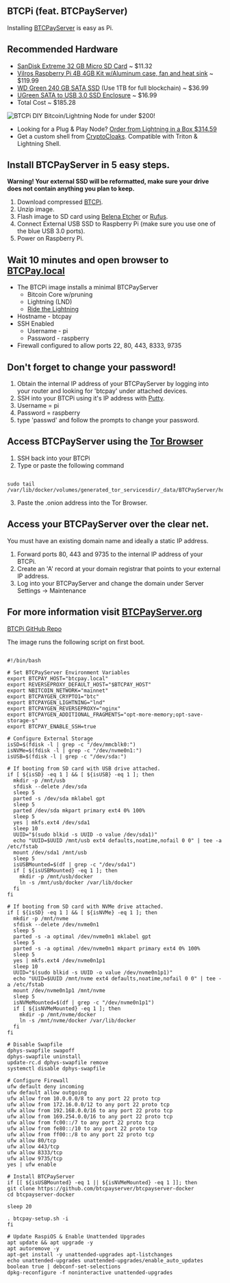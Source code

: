 ## BTCPi (feat. BTCPayServer)
Installing [BTCPayServer](https://btcpayserver.org) is easy as Pi.

## Recommended Hardware
- [SanDisk Extreme 32 GB Micro SD Card](https://www.amazon.com/gp/product/B06XWMQ81P/ref=ewc_pr_img_1?smid=A3QF16EH69HELL&psc=1) ~ $11.32
- [Vilros Raspberry Pi 4B 4GB Kit w/Aluminum case, fan and heat sink](https://www.amazon.com/Vilros-Raspberry-Fan-Cooled-Heavy-Duty-Aluminum/dp/B07XTRK8D4?ref_=ast_sto_dp&th=1&psc=1) ~ $119.99
- [WD Green 240 GB SATA SSD](https://www.amazon.com/gp/product/B076Y374ZH/ref=ewc_pr_img_3?smid=A1GV4DXS40X1A5&psc=1) (Use 1TB for full blockchain) ~ $36.99
- [UGreen SATA to USB 3.0 SSD Enclosure](https://www.amazon.com/gp/product/B07D2BHVBD/ref=ewc_pr_img_4?smid=AKXVBT49GGF3B&psc=1) ~ $16.99
- Total Cost ~ $185.28

![BTCPi](https://i0.wp.com/lightninginabox.co/wp-content/uploads/2021/10/BTCPi.jpg?fit=1764%2C1561&ssl=1)
DIY Bitcoin/Lightning Node for under $200!

- Looking for a Plug & Play Node? [Order from Lightning in a Box $314.59](https://lightninginabox.co/product/btcpi/)
- Get a custom shell from [CryptoCloaks](https://cryptocloaks.com).  Compatible with Triton & Lightning Shell.

## Install BTCPayServer in 5 easy steps. 
**Warning! Your external SSD will be reformatted, make sure your drive does not contain anything you plan to keep.** 
1. Download compressed [BTCPi](https://gateway.pinata.cloud/ipfs/QmeBKLyw9UDVf1QVpa8Y2XGkZm7LzXYeZqhJWGcBp8NvJb).
2. Unzip image. 
3. Flash image to SD card using [Belena Etcher](https://www.balena.io/etcher/) or [Rufus](https://rufus.ie/en/). 
4. Connect External USB SSD to Raspberry Pi (make sure you use one of the blue USB 3.0 ports). 
5. Power on Raspberry Pi. 

## Wait 10 minutes and open browser to [BTCPay.local](http://btcpay.local)

- The BTCPi image installs a minimal BTCPayServer
    - Bitcoin Core w/pruning
    - Lightning (LND)
    - [Ride the Lightning](https://github.com/Ride-The-Lightning/RTL) 
- Hostname - btcpay
- SSH Enabled
  - Username - pi
  - Password - raspberry
- Firewall configured to allow ports 22, 80, 443, 8333, 9735

## Don't forget to change your password!
1. Obtain the internal IP address of your BTCPayServer by logging into your router and looking for 'btcpay' under attached devices. 
1. SSH into your BTCPi using it's IP address with [Putty](https://the.earth.li/~sgtatham/putty/latest/w32/putty-0.76-installer.msi). 
2. Username = pi
3. Password = raspberry
4. type 'passwd' and follow the prompts to change your password. 

## Access BTCPayServer using the [Tor Browser](https://www.torproject.org/download/) 

1. SSH back into your BTCPi 
2. Type or paste the following command

```

sudo tail /var/lib/docker/volumes/generated_tor_servicesdir/_data/BTCPayServer/hostname

```

3. Paste the .onion address into the Tor Browser.

## Access your BTCPayServer over the clear net. 
You must have an existing domain name and ideally a static IP address. 
1. Forward ports 80, 443 and 9735 to the internal IP address of your BTCPi. 
2. Create an 'A' record at your domain registrar that points to your external IP address. 
3. Log into your BTCPayServer and change the domain under Server Settings -> Maintenance

## For more information visit [BTCPayServer.org](https://btcpayserver.org/)

[BTCPi GitHub Repo](https://github.com/lightninginabox/btcpi)

The image runs the following script on first boot. 

```

#!/bin/bash

# Set BTCPayServer Environment Variables
export BTCPAY_HOST="btcpay.local"
export REVERSEPROXY_DEFAULT_HOST="$BTCPAY_HOST"
export NBITCOIN_NETWORK="mainnet"
export BTCPAYGEN_CRYPTO1="btc"
export BTCPAYGEN_LIGHTNING="lnd"
export BTCPAYGEN_REVERSEPROXY="nginx"
export BTCPAYGEN_ADDITIONAL_FRAGMENTS="opt-more-memory;opt-save-storage-s"
export BTCPAY_ENABLE_SSH=true

# Configure External Storage
isSD=$(fdisk -l | grep -c "/dev/mmcblk0:")
isNVMe=$(fdisk -l | grep -c "/dev/nvme0n1:")
isUSB=$(fdisk -l | grep -c "/dev/sda:")

# If booting from SD card with USB drive attached.
if [ ${isSD} -eq 1 ] && [ ${isUSB} -eq 1 ]; then
  mkdir -p /mnt/usb
  sfdisk --delete /dev/sda
  sleep 5
  parted -s /dev/sda mklabel gpt
  sleep 5
  parted /dev/sda mkpart primary ext4 0% 100%
  sleep 5
  yes | mkfs.ext4 /dev/sda1
  sleep 10
  UUID="$(sudo blkid -s UUID -o value /dev/sda1)"
  echo "UUID=$UUID /mnt/usb ext4 defaults,noatime,nofail 0 0" | tee -a /etc/fstab
  mount /dev/sda1 /mnt/usb
  sleep 5
  isUSBMounted=$(df | grep -c "/dev/sda1")
  if [ ${isUSBMounted} -eq 1 ]; then
    mkdir -p /mnt/usb/docker
    ln -s /mnt/usb/docker /var/lib/docker
  fi
fi

# If booting from SD card with NVMe drive attached.
if [ ${isSD} -eq 1 ] && [ ${isNVMe} -eq 1 ]; then
  mkdir -p /mnt/nvme
  sfdisk --delete /dev/nvme0n1
  sleep 5
  parted -s -a optimal /dev/nvme0n1 mklabel gpt
  sleep 5
  parted -s -a optimal /dev/nvme0n1 mkpart primary ext4 0% 100%
  sleep 5
  yes | mkfs.ext4 /dev/nvme0n1p1
  sleep 10
  UUID="$(sudo blkid -s UUID -o value /dev/nvme0n1p1)"
  echo "UUID=$UUID /mnt/nvme ext4 defaults,noatime,nofail 0 0" | tee -a /etc/fstab
  mount /dev/nvme0n1p1 /mnt/nvme
  sleep 5
  isNVMeMounted=$(df | grep -c "/dev/nvme0n1p1")
  if [ ${isNVMeMounted} -eq 1 ]; then
    mkdir -p /mnt/nvme/docker
    ln -s /mnt/nvme/docker /var/lib/docker
  fi
fi

# Disable Swapfile
dphys-swapfile swapoff
dphys-swapfile uninstall
update-rc.d dphys-swapfile remove
systemctl disable dphys-swapfile

# Configure Firewall
ufw default deny incoming
ufw default allow outgoing
ufw allow from 10.0.0.0/8 to any port 22 proto tcp
ufw allow from 172.16.0.0/12 to any port 22 proto tcp
ufw allow from 192.168.0.0/16 to any port 22 proto tcp
ufw allow from 169.254.0.0/16 to any port 22 proto tcp
ufw allow from fc00::/7 to any port 22 proto tcp
ufw allow from fe80::/10 to any port 22 proto tcp
ufw allow from ff00::/8 to any port 22 proto tcp
ufw allow 80/tcp
ufw allow 443/tcp
ufw allow 8333/tcp
ufw allow 9735/tcp
yes | ufw enable

# Install BTCPayServer
if [[ ${isUSBMounted} -eq 1 || ${isNVMeMounted} -eq 1 ]]; then
git clone https://github.com/btcpayserver/btcpayserver-docker
cd btcpayserver-docker

sleep 20

. btcpay-setup.sh -i
fi

# Update RaspiOS & Enable Unattended Upgrades
apt update && apt upgrade -y 
apt autoremove -y
apt-get install -y unattended-upgrades apt-listchanges
echo unattended-upgrades unattended-upgrades/enable_auto_updates boolean true | debconf-set-selections
dpkg-reconfigure -f noninteractive unattended-upgrades

```
